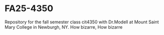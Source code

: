 # FA25-4350
Repository for the fall semester class cit4350 with Dr.Modell at Mount Saint Mary College in Newburgh, NY. 
How bizarre, How bizarre

